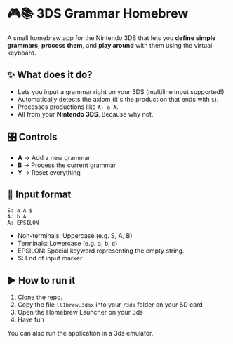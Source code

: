 # 🎮📚 3DS Grammar Homebrew

A small homebrew app for the Nintendo 3DS that lets you **define simple grammars**, **process them**, and **play around** with them using the virtual keyboard.

## ✨ What does it do?

- Lets you input a grammar right on your 3DS (multiline input supported!).
- Automatically detects the axiom (it's the production that ends with `$`).
- Processes productions like `A: a A`.
- All from your **Nintendo 3DS**. Because why not.

## 🎛️ Controls

- **A** → Add a new grammar
- **B** → Process the current grammar
- **Y** → Reset everything

## 📖 Input format

```text
S: a A $
A: b A
A: EPSILON
```
- Non-terminals: Uppercase (e.g. S, A, B)
- Terminals: Lowercase (e.g. a, b, c)
- EPSILON: Special keyword representing the empty string.
- $: End of input marker

## ▶️ How to run it
1. Clone the repo.
2. Copy the file `ll1brew.3dsx` into your `/3ds` folder on your SD card
3. Open the Homebrew Launcher on your 3ds
4. Have fun

You can also run the application in a 3ds emulator.
